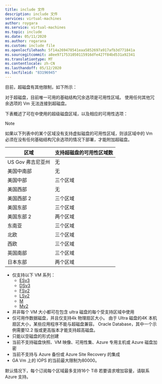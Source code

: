 ```yaml
---
title: include 文件
description: include 文件
services: virtual-machines
author: roygara
ms.service: virtual-machines
ms.topic: include
ms.date: 05/11/2020
ms.author: rogarana
ms.custom: include file
ms.openlocfilehash: 5f14a269478541eaa5852697a917afb3d771841a
ms.sourcegitcommit: a8ee9717531050115916dfe427f84bd531a92341
ms.translationtype: MT
ms.contentlocale: zh-CN
ms.lasthandoff: 05/12/2020
ms.locfileid: "83196945"
---
```

目前，超磁盘有其他限制，如下所示：

对于超磁盘，目前唯一可用的基础结构冗余选项是可用性区域。 使用任何其他冗余选项的 Vm 无法连接到超磁盘。

下表概述了可在中使用的超级磁盘区域，以及相应的可用性选项：

> [!NOTE]
> 如果以下列表中的某个区域没有支持虚拟磁盘的可用性区域，则该区域中的 Vm 必须在没有任何基础结构冗余选项的情况下部署，才能附加超磁盘。

|区域  |支持超磁盘的可用性区域数  |
|---------|---------|
|US Gov 弗吉尼亚州     |无         |
|美国中南部     |无         |
|美国中部     |三个区域         |
|美国西部     |无         |
|美国西部 2    |三个区域         |
|美国东部     |三个区域         |
|美国东部 2     |两个区域         |
|东南亚     |三个区域         |
|北欧     |三个区域          |
|西欧     |三个区域          |
|英国南部     |三个区域          |
|日本东部     |两个区域         |



- 仅支持以下 VM 系列：
    - [ESv3](../articles/virtual-machines/ev3-esv3-series.md#esv3-series)
    - [DSv3](../articles/virtual-machines/dv3-dsv3-series.md#dsv3-series)
    - [FSv2](../articles/virtual-machines/fsv2-series.md)
    - [LSv2](../articles/virtual-machines/lsv2-series.md)
    - [M](../articles/virtual-machines/workloads/sap/hana-vm-operations-storage.md)
    - [Mv2](../articles/virtual-machines/workloads/sap/hana-vm-operations-storage.md)
- 并非每个 VM 大小都可在包含 ultra 磁盘的每个受支持区域中使用
- 仅可用作数据磁盘，并且仅支持4k 物理扇区大小。 由于 Ultra 磁盘的4K 本机扇区大小，某些应用程序不能与超磁盘兼容。 Oracle Database，其中一个示例需要12.2 版或更高版本才能支持超高磁盘。  
- 只能以空磁盘的形式创建  
- 当前不支持磁盘快照、VM 映像、可用性集、Azure 专用主机或 Azure 磁盘加密
- 当前不支持与 Azure 备份或 Azure Site Recovery 的集成
- GA Vm 上的 IOPS 的当前最大限制为80000。

默认情况下，每个订阅每个区域最多支持16个 TiB 若要请求增加容量，请联系 Azure 支持。